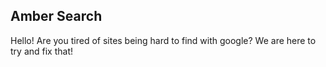 ## Amber Search

Hello! Are you tired of sites being hard to find with google? We are here to try and fix that!

